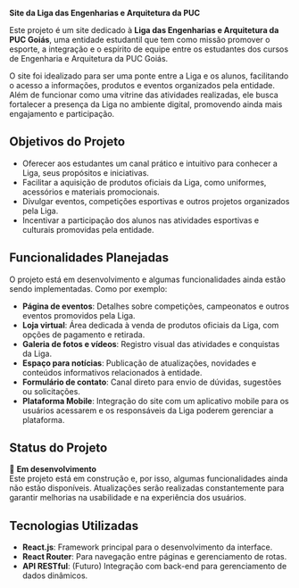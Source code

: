 **Site da Liga das Engenharias e Arquitetura da PUC** 

Este projeto é um site dedicado à **Liga das Engenharias e Arquitetura da PUC Goiás**, uma entidade estudantil que tem como missão promover o esporte, a integração e o espírito de equipe entre os estudantes dos cursos de Engenharia e Arquitetura da PUC Goiás.  

O site foi idealizado para ser uma ponte entre a Liga e os alunos, facilitando o acesso a informações, produtos e eventos organizados pela entidade. Além de funcionar como uma vitrine das atividades realizadas, ele busca fortalecer a presença da Liga no ambiente digital, promovendo ainda mais engajamento e participação.  

## Objetivos do Projeto  
- Oferecer aos estudantes um canal prático e intuitivo para conhecer a Liga, seus propósitos e iniciativas.  
- Facilitar a aquisição de produtos oficiais da Liga, como uniformes, acessórios e materiais promocionais.  
- Divulgar eventos, competições esportivas e outros projetos organizados pela Liga.  
- Incentivar a participação dos alunos nas atividades esportivas e culturais promovidas pela entidade.  

## Funcionalidades Planejadas  
O projeto está em desenvolvimento e algumas funcionalidades ainda estão sendo implementadas. Como por exemplo:
- **Página de eventos**: Detalhes sobre competições, campeonatos e outros eventos promovidos pela Liga.  
- **Loja virtual**: Área dedicada à venda de produtos oficiais da Liga, com opções de pagamento e retirada.  
- **Galeria de fotos e vídeos**: Registro visual das atividades e conquistas da Liga.  
- **Espaço para notícias**: Publicação de atualizações, novidades e conteúdos informativos relacionados à entidade.  
- **Formulário de contato**: Canal direto para envio de dúvidas, sugestões ou solicitações.
- **Plataforma Mobile**: Integração do site com um aplicativo mobile para os usuários acessarem e os responsáveis da Liga poderem gerenciar a plataforma. 

## Status do Projeto  
🚧 **Em desenvolvimento**  
Este projeto está em construção e, por isso, algumas funcionalidades ainda não estão disponíveis. Atualizações serão realizadas constantemente para garantir melhorias na usabilidade e na experiência dos usuários.  

## Tecnologias Utilizadas  
- **React.js**: Framework principal para o desenvolvimento da interface.  
- **React Router**: Para navegação entre páginas e gerenciamento de rotas.  
- **API RESTful**: (Futuro) Integração com back-end para gerenciamento de dados dinâmicos.  
